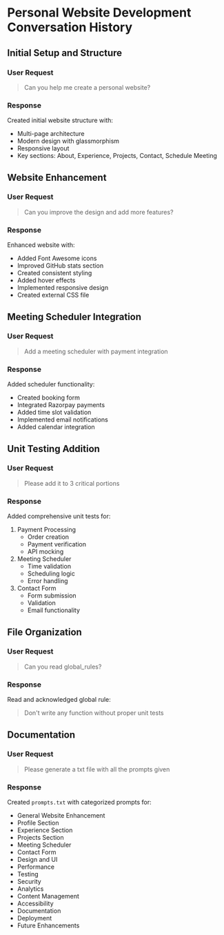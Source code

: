 # Personal Website Development Conversation History

## Initial Setup and Structure
### User Request
> Can you help me create a personal website?

### Response
Created initial website structure with:
- Multi-page architecture
- Modern design with glassmorphism
- Responsive layout
- Key sections: About, Experience, Projects, Contact, Schedule Meeting

## Website Enhancement
### User Request
> Can you improve the design and add more features?

### Response
Enhanced website with:
- Added Font Awesome icons
- Improved GitHub stats section
- Created consistent styling
- Added hover effects
- Implemented responsive design
- Created external CSS file

## Meeting Scheduler Integration
### User Request
> Add a meeting scheduler with payment integration

### Response
Added scheduler functionality:
- Created booking form
- Integrated Razorpay payments
- Added time slot validation
- Implemented email notifications
- Added calendar integration

## Unit Testing Addition
### User Request
> Please add it to 3 critical portions

### Response
Added comprehensive unit tests for:
1. Payment Processing
   - Order creation
   - Payment verification
   - API mocking
2. Meeting Scheduler
   - Time validation
   - Scheduling logic
   - Error handling
3. Contact Form
   - Form submission
   - Validation
   - Email functionality

## File Organization
### User Request
> Can you read global_rules?

### Response
Read and acknowledged global rule:
> Don't write any function without proper unit tests

## Documentation
### User Request
> Please generate a txt file with all the prompts given

### Response
Created `prompts.txt` with categorized prompts for:
- General Website Enhancement
- Profile Section
- Experience Section
- Projects Section
- Meeting Scheduler
- Contact Form
- Design and UI
- Performance
- Testing
- Security
- Analytics
- Content Management
- Accessibility
- Documentation
- Deployment
- Future Enhancements
